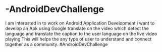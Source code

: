 # -AndroidDevChallenge
I am interested in to work on Android Application Development.i want to develop an Apk using Google translate on the video which detect the language and translate the caption to the user language on the live video playing.This will helps the any type of user to understand and connect together as a community.
#AndroidDevChallenge
